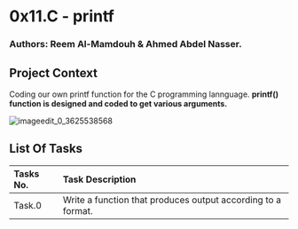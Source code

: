 # 0x11.C - printf
### Authors: Reem Al-Mamdouh & Ahmed Abdel Nasser.

## Project Context
Coding our own printf function for the C programming lannguage.
__printf() function is designed and coded to get various arguments.__

![imageedit_0_3625538568](https://user-images.githubusercontent.com/67245108/228342527-629a4a50-4d9b-4fb5-82b8-3c1060fe941f.jpg)

## List Of Tasks
|Tasks No.|Task Description|
|:--------|:---------------|
|Task.0|  Write a function that produces output according to a format.|
